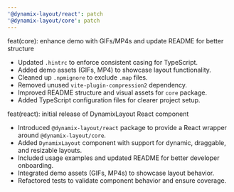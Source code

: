 ```yaml
---
'@dynamix-layout/react': patch
'@dynamix-layout/core': patch
---
```


feat(core): enhance demo with GIFs/MP4s and update README for better structure

- Updated `.hintrc` to enforce consistent casing for TypeScript.
- Added demo assets (GIFs, MP4) to showcase layout functionality.
- Cleaned up `.npmignore` to exclude `.map` files.
- Removed unused `vite-plugin-compression2` dependency.
- Improved README structure and visual assets for `core` package.
- Added TypeScript configuration files for clearer project setup.

feat(react): initial release of DynamixLayout React component

- Introduced `@dynamix-layout/react` package to provide a React wrapper around `@dynamix-layout/core`.
- Added `DynamixLayout` component with support for dynamic, draggable, and resizable layouts.
- Included usage examples and updated README for better developer onboarding.
- Integrated demo assets (GIFs, MP4s) to showcase layout behavior.
- Refactored tests to validate component behavior and ensure coverage.
